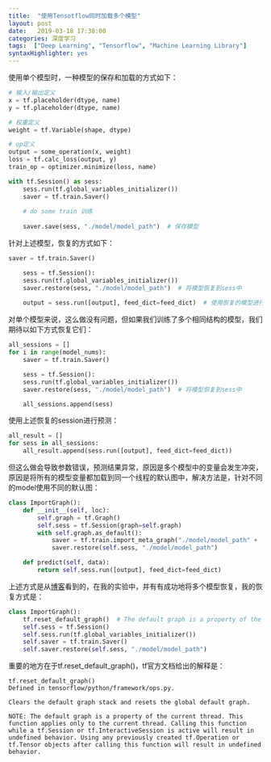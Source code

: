 ```yaml
---
title:  "使用Tensotflow同时加载多个模型"
layout: post
date:   2019-03-18 17:38:00
categories: 深度学习
tags:  ["Deep Learning", "Tensorflow", "Machine Learning Library"]
syntaxHighlighter: yes
---
```


使用单个模型时，一种模型的保存和加载的方式如下：

```python
# 输入/输出定义
x = tf.placeholder(dtype, name)
y = tf.placeholder(dtype, name)

# 权重定义
weight = tf.Variable(shape, dtype)

# op定义
output = some_operation(x, weight)
loss = tf.calc_loss(output, y)
train_op = optimizer.minimize(loss, name)

with tf.Session() as sess:
    sess.run(tf.global_variables_initializer())
    saver = tf.train.Saver()
    
    # do some train 训练
    
    saver.save(sess, "./model/model_path")  # 保存模型
```
<!--more-->

针对上述模型，恢复的方式如下：

```python
saver = tf.train.Saver()

    sess = tf.Session():
    sess.run(tf.global_variables_initializer())
    saver.restore(sess, "./model/model_path")  # 将模型恢复到sess中
        
    output = sess.run([output], feed_dict=feed_dict)  # 使用恢复的模型进行预测
```

对单个模型来说，这么做没有问题，但如果我们训练了多个相同结构的模型，我们期待以如下方式恢复它们：
```python
all_sessions = []
for i in range(model_nums):
	saver = tf.train.Saver()

	sess = tf.Session():
	sess.run(tf.global_variables_initializer())
	saver.restore(sess, "./model/model_path")  # 将模型恢复到sess中

	all_sessions.append(sess)
```
使用上述恢复的session进行预测：
```python
all_result = []
for sess in all_sessions:
	all_result.append(sess.run([output], feed_dict=feed_dict))
```
但这么做会导致参数错误，预测结果异常，原因是多个模型中的变量会发生冲突，原因是将所有的模型变量都加载到同一个线程的默认图中，解决方法是，针对不同的model使用不同的默认图：
```python
class ImportGraph():
    def __init__(self, loc):
        self.graph = tf.Graph()
        self.sess = tf.Session(graph=self.graph)
        with self.graph.as_default():
            saver = tf.train.import_meta_graph("./model/model_path" + '.meta')
            saver.restore(self.sess, "./model/model_path")

    def predict(self, data):
    	return self.sess.run([output], feed_dict=feed_dict)
```
上述方式是从[博客](https://blog.csdn.net/lc013/article/details/84202901)看到的，在我的实验中，并有有成功地将多个模型恢复，我的恢复方式是：
```python
class ImportGraph():
	tf.reset_default_graph()  # The default graph is a property of the current thread. 重置当前线程中的默认图
	self.sess = tf.Session()
    self.sess.run(tf.global_variables_initializer())
    self.saver = tf.train.Saver()
    self.saver.restore(self.sess, "./model/model_path")
```

重要的地方在于tf.reset_default_graph()，tf官方文档给出的解释是：

```
tf.reset_default_graph()
Defined in tensorflow/python/framework/ops.py.

Clears the default graph stack and resets the global default graph.

NOTE: The default graph is a property of the current thread. This function applies only to the current thread. Calling this function while a tf.Session or tf.InteractiveSession is active will result in undefined behavior. Using any previously created tf.Operation or tf.Tensor objects after calling this function will result in undefined behavior.
```